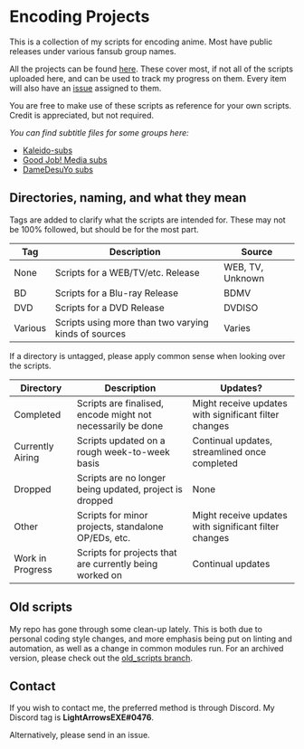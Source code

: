 # Encoding Projects

This is a collection of my scripts for encoding anime.
Most have public releases under various fansub group names.

All the projects can be found [here][projects_all].
These cover most, if not all of the scripts uploaded here,
and can be used to track my progress on them.
Every item will also have an [issue][issues] assigned to them.

You are free to make use of these scripts as reference for your own scripts.
Credit is appreciated, but not required.

*You can find subtitle files for some groups here:*

- [Kaleido-subs][kaleido]
- [Good Job! Media subs][gjm]
- [DameDesuYo subs][ddy]

## Directories, naming, and what they mean

Tags are added to clarify what the scripts are intended for.
These may not be 100% followed, but should be for the most part.

| Tag | Description | Source |
|-----|-------------|--------|
| None | Scripts for a WEB/TV/etc. Release | WEB, TV, Unknown |
| BD   | Scripts for a Blu-ray Release | BDMV |
| DVD  | Scripts for a DVD Release | DVDISO |
| Various | Scripts using more than two varying kinds of sources | Varies |

If a directory is untagged, please apply common sense when looking over the scripts.

| Directory | Description | Updates? |
|-----------|-------------| ---------|
| Completed | Scripts are finalised, encode might not necessarily be done | Might receive updates with significant filter changes |
| Currently Airing | Scripts updated on a rough week-to-week basis | Continual updates, streamlined once completed |
| Dropped | Scripts are no longer being updated, project is dropped | None |
| Other | Scripts for minor projects, standalone OP/EDs, etc. | Might receive updates with significant filter changes |
| Work in Progress | Scripts for projects that are currently being worked on | Continual updates |

## Old scripts

My repo has gone through some clean-up lately.
This is both due to personal coding style changes,
and more emphasis being put on linting and automation,
as well as a change in common modules run.
For an archived version, please check out the [old_scripts branch][old_branch].

## Contact

If you wish to contact me, the preferred method is through Discord.
My Discord tag is **LightArrowsEXE#0476**.

Alternatively, please send in an issue.

[//]: Groups
[kaleido]: https://github.com/Kaleido-subs/
[gjm]: https://github.com/GoodJobMedia/gjmbatchscripts
[ddy]: https://github.com/DameDesuYo

[//]: Github
[old_branch]: https://github.com/LightArrowsEXE/Encoding-Projects/tree/old_scripts
[projects_all]: https://github.com/LightArrowsEXE/Encoding-Projects/projects
[issues]: https://github.com/LightArrowsEXE/Encoding-Projects/issues
